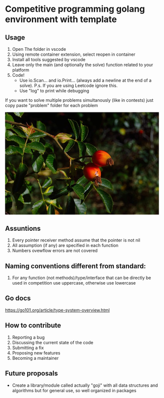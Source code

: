 # Competitive programming golang environment with template

## Usage
1. Open The folder in vscode
2. Using remote container extension, select reopen in container
3. Install all tools suggested by vscode
4. Leave only the main (and optionally the solve) function related to your platform
4. Code!
    - Use io.Scan... and io.Print... (always add a newline at the end of a solve). P.s. If you are using Leetcode ignore this.
    - Use "log" to print while debugging

If you want to solve multiple problems simultanously (like in contests) just copy paste "problem" folder for each problem

![](goji-image.jpg)

## Assuntions
1. Every pointer receiver method assume that the pointer is not nil
2. All assumption (if any) are specified in each function
3. Numbers ovewflow errors are not covered

## Naming conventions different from standard:
1. For any function (not methods)/type/interface that can be directly be used in competition use uppercase, otherwise use lowercase

## Go docs
https://go101.org/article/type-system-overview.html

## How to contribute
1. Reporting a bug
2. Discussing the current state of the code
3. Submitting a fix
4. Proposing new features
5. Becoming a maintainer

## Future proposals
- Create a library/module called actually "goji" with all data structures and algorithms but for general use, so well organized in packages